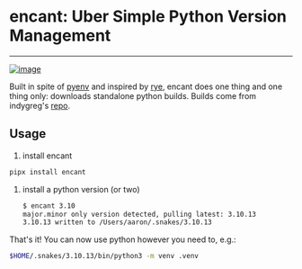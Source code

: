 # encant: Uber Simple Python Version Management

----
[![image](https://img.shields.io/pypi/v/encant.svg)](https://pypi.python.org/pypi/encant)

Built in spite of [pyenv](https://github.com/pyenv/pyenv) and inspired by [rye](https://github.com/mitsuhiko/rye), encant does one thing and one thing only: downloads standalone python builds. Builds come from indygreg's [repo](https://github.com/indygreg/python-build-standalone).

## Usage

1. install encant

```bash
pipx install encant
```

1. install a python version (or two)

    ```bash
    $ encant 3.10
    major.minor only version detected, pulling latest: 3.10.13
    3.10.13 written to /Users/aaron/.snakes/3.10.13
    ```

That's it! You can now use python however you need to, e.g.:

```bash
$HOME/.snakes/3.10.13/bin/python3 -m venv .venv
```
